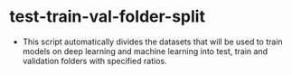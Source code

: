 # test-train-val-folder-split
 - This script automatically divides the datasets that will be used to train models on deep learning and machine learning into test, train and validation folders with specified ratios.
